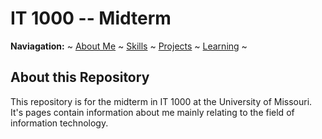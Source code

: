 # IT 1000 -- Midterm

**Naviagation:** ~ [About Me](aboutme.md) ~ [Skills](skills.md) ~ [Projects](projects.md) ~ [Learning](learning.md) ~


## About this Repository

This repository is for the midterm in IT 1000 at the University of Missouri. It's pages contain information about me mainly relating to the field of information technology.
